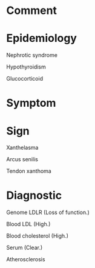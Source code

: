 # Comment

# Epidemiology

Nephrotic syndrome

Hypothyroidism

Glucocorticoid

# Symptom

# Sign

Xanthelasma

Arcus senilis

Tendon xanthoma

# Diagnostic

Genome LDLR
(Loss of function.)

Blood LDL
(High.)

Blood cholesterol
(High.)

Serum
(Clear.)

Atherosclerosis
